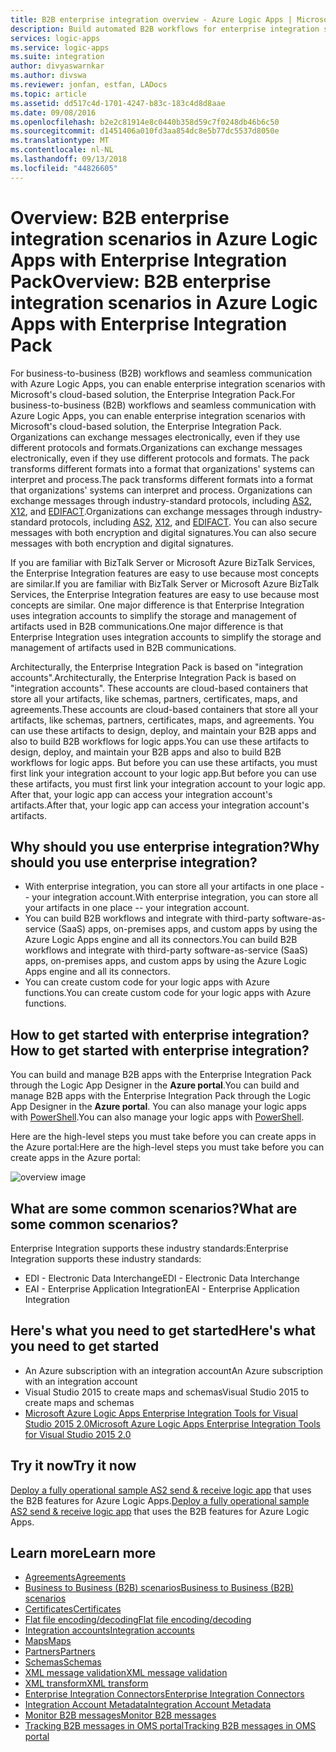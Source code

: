 ```yaml
---
title: B2B enterprise integration overview - Azure Logic Apps | Microsoft Docs
description: Build automated B2B workflows for enterprise integration solutions with Azure Logic Apps and Enterprise Integration Pack
services: logic-apps
ms.service: logic-apps
ms.suite: integration
author: divyaswarnkar
ms.author: divswa
ms.reviewer: jonfan, estfan, LADocs
ms.topic: article
ms.assetid: dd517c4d-1701-4247-b83c-183c4d8d8aae
ms.date: 09/08/2016
ms.openlocfilehash: b2e2c81914e8c0440b358d59c7f0248db46b6c50
ms.sourcegitcommit: d1451406a010fd3aa854dc8e5b77dc5537d8050e
ms.translationtype: MT
ms.contentlocale: nl-NL
ms.lasthandoff: 09/13/2018
ms.locfileid: "44826605"
---
```

# <a name="overview-b2b-enterprise-integration-scenarios-in-azure-logic-apps-with-enterprise-integration-pack"></a><span data-ttu-id="237f3-103">Overview: B2B enterprise integration scenarios in Azure Logic Apps with Enterprise Integration Pack</span><span class="sxs-lookup"><span data-stu-id="237f3-103">Overview: B2B enterprise integration scenarios in Azure Logic Apps with Enterprise Integration Pack</span></span>

<span data-ttu-id="237f3-104">For business-to-business (B2B) workflows and seamless communication with Azure Logic Apps, you can enable enterprise integration scenarios with Microsoft's cloud-based solution, the Enterprise Integration Pack.</span><span class="sxs-lookup"><span data-stu-id="237f3-104">For business-to-business (B2B) workflows and seamless communication with Azure Logic Apps, you can enable enterprise integration scenarios with Microsoft's cloud-based solution, the Enterprise Integration Pack.</span></span> <span data-ttu-id="237f3-105">Organizations can exchange messages electronically, even if they use different protocols and formats.</span><span class="sxs-lookup"><span data-stu-id="237f3-105">Organizations can exchange messages electronically, even if they use different protocols and formats.</span></span> <span data-ttu-id="237f3-106">The pack transforms different formats into a format that organizations' systems can interpret and process.</span><span class="sxs-lookup"><span data-stu-id="237f3-106">The pack transforms different formats into a format that organizations' systems can interpret and process.</span></span> <span data-ttu-id="237f3-107">Organizations can exchange messages through industry-standard protocols, including [AS2](../logic-apps/logic-apps-enterprise-integration-as2.md), [X12](logic-apps-enterprise-integration-x12.md), and [EDIFACT](../logic-apps/logic-apps-enterprise-integration-edifact.md).</span><span class="sxs-lookup"><span data-stu-id="237f3-107">Organizations can exchange messages through industry-standard protocols, including [AS2](../logic-apps/logic-apps-enterprise-integration-as2.md), [X12](logic-apps-enterprise-integration-x12.md), and [EDIFACT](../logic-apps/logic-apps-enterprise-integration-edifact.md).</span></span> <span data-ttu-id="237f3-108">You can also secure messages with both encryption and digital signatures.</span><span class="sxs-lookup"><span data-stu-id="237f3-108">You can also secure messages with both encryption and digital signatures.</span></span>

<span data-ttu-id="237f3-109">If you are familiar with BizTalk Server or Microsoft Azure BizTalk Services, the Enterprise Integration features are easy to use because most concepts are similar.</span><span class="sxs-lookup"><span data-stu-id="237f3-109">If you are familiar with BizTalk Server or Microsoft Azure BizTalk Services, the Enterprise Integration features are easy to use because most concepts are similar.</span></span> <span data-ttu-id="237f3-110">One major difference is that Enterprise Integration uses integration accounts to simplify the storage and management of artifacts used in B2B communications.</span><span class="sxs-lookup"><span data-stu-id="237f3-110">One major difference is that Enterprise Integration uses integration accounts to simplify the storage and management of artifacts used in B2B communications.</span></span> 

<span data-ttu-id="237f3-111">Architecturally, the Enterprise Integration Pack is based on "integration accounts".</span><span class="sxs-lookup"><span data-stu-id="237f3-111">Architecturally, the Enterprise Integration Pack is based on "integration accounts".</span></span> <span data-ttu-id="237f3-112">These accounts are cloud-based containers that store all your artifacts, like schemas, partners, certificates, maps, and agreements.</span><span class="sxs-lookup"><span data-stu-id="237f3-112">These accounts are cloud-based containers that store all your artifacts, like schemas, partners, certificates, maps, and agreements.</span></span> <span data-ttu-id="237f3-113">You can use these artifacts to design, deploy, and maintain your B2B apps and also to build B2B workflows for logic apps.</span><span class="sxs-lookup"><span data-stu-id="237f3-113">You can use these artifacts to design, deploy, and maintain your B2B apps and also to build B2B workflows for logic apps.</span></span> <span data-ttu-id="237f3-114">But before you can use these artifacts, you must first link your integration account to your logic app.</span><span class="sxs-lookup"><span data-stu-id="237f3-114">But before you can use these artifacts, you must first link your integration account to your logic app.</span></span> <span data-ttu-id="237f3-115">After that, your logic app can access your integration account's artifacts.</span><span class="sxs-lookup"><span data-stu-id="237f3-115">After that, your logic app can access your integration account's artifacts.</span></span>

## <a name="why-should-you-use-enterprise-integration"></a><span data-ttu-id="237f3-116">Why should you use enterprise integration?</span><span class="sxs-lookup"><span data-stu-id="237f3-116">Why should you use enterprise integration?</span></span>

* <span data-ttu-id="237f3-117">With enterprise integration, you can store all your artifacts in one place -- your integration account.</span><span class="sxs-lookup"><span data-stu-id="237f3-117">With enterprise integration, you can store all your artifacts in one place -- your integration account.</span></span>
* <span data-ttu-id="237f3-118">You can build B2B workflows and integrate with third-party software-as-service (SaaS) apps, on-premises apps, and custom apps by using the Azure Logic Apps engine and all its connectors.</span><span class="sxs-lookup"><span data-stu-id="237f3-118">You can build B2B workflows and integrate with third-party software-as-service (SaaS) apps, on-premises apps, and custom apps by using the Azure Logic Apps engine and all its connectors.</span></span>
* <span data-ttu-id="237f3-119">You can create custom code for your logic apps with Azure functions.</span><span class="sxs-lookup"><span data-stu-id="237f3-119">You can create custom code for your logic apps with Azure functions.</span></span>

## <a name="how-to-get-started-with-enterprise-integration"></a><span data-ttu-id="237f3-120">How to get started with enterprise integration?</span><span class="sxs-lookup"><span data-stu-id="237f3-120">How to get started with enterprise integration?</span></span>

<span data-ttu-id="237f3-121">You can build and manage B2B apps with the Enterprise Integration Pack through the Logic App Designer in the **Azure portal**.</span><span class="sxs-lookup"><span data-stu-id="237f3-121">You can build and manage B2B apps with the Enterprise Integration Pack through the Logic App Designer in the **Azure portal**.</span></span> <span data-ttu-id="237f3-122">You can also manage your logic apps with [PowerShell](https://docs.microsoft.com/powershell/module/azurerm.logicapp "Logic apps PowerShell").</span><span class="sxs-lookup"><span data-stu-id="237f3-122">You can also manage your logic apps with [PowerShell](https://docs.microsoft.com/powershell/module/azurerm.logicapp "Logic apps PowerShell").</span></span>

<span data-ttu-id="237f3-123">Here are the high-level steps you must take before you can create apps in the Azure portal:</span><span class="sxs-lookup"><span data-stu-id="237f3-123">Here are the high-level steps you must take before you can create apps in the Azure portal:</span></span>

![overview image](media/logic-apps-enterprise-integration-overview/overview-0.png)  

## <a name="what-are-some-common-scenarios"></a><span data-ttu-id="237f3-125">What are some common scenarios?</span><span class="sxs-lookup"><span data-stu-id="237f3-125">What are some common scenarios?</span></span>

<span data-ttu-id="237f3-126">Enterprise Integration supports these industry standards:</span><span class="sxs-lookup"><span data-stu-id="237f3-126">Enterprise Integration supports these industry standards:</span></span>

* <span data-ttu-id="237f3-127">EDI - Electronic Data Interchange</span><span class="sxs-lookup"><span data-stu-id="237f3-127">EDI - Electronic Data Interchange</span></span>
* <span data-ttu-id="237f3-128">EAI - Enterprise Application Integration</span><span class="sxs-lookup"><span data-stu-id="237f3-128">EAI - Enterprise Application Integration</span></span>

## <a name="heres-what-you-need-to-get-started"></a><span data-ttu-id="237f3-129">Here's what you need to get started</span><span class="sxs-lookup"><span data-stu-id="237f3-129">Here's what you need to get started</span></span>

* <span data-ttu-id="237f3-130">An Azure subscription with an integration account</span><span class="sxs-lookup"><span data-stu-id="237f3-130">An Azure subscription with an integration account</span></span>
* <span data-ttu-id="237f3-131">Visual Studio 2015 to create maps and schemas</span><span class="sxs-lookup"><span data-stu-id="237f3-131">Visual Studio 2015 to create maps and schemas</span></span>
* [<span data-ttu-id="237f3-132">Microsoft Azure Logic Apps Enterprise Integration Tools for Visual Studio 2015 2.0</span><span class="sxs-lookup"><span data-stu-id="237f3-132">Microsoft Azure Logic Apps Enterprise Integration Tools for Visual Studio 2015 2.0</span></span>](https://aka.ms/vsmapsandschemas)  

## <a name="try-it-now"></a><span data-ttu-id="237f3-133">Try it now</span><span class="sxs-lookup"><span data-stu-id="237f3-133">Try it now</span></span>

<span data-ttu-id="237f3-134">[Deploy a fully operational sample AS2 send & receive logic app](https://github.com/Azure/azure-quickstart-templates/tree/master/201-logic-app-as2-send-receive) that uses the B2B features for Azure Logic Apps.</span><span class="sxs-lookup"><span data-stu-id="237f3-134">[Deploy a fully operational sample AS2 send & receive logic app](https://github.com/Azure/azure-quickstart-templates/tree/master/201-logic-app-as2-send-receive) that uses the B2B features for Azure Logic Apps.</span></span>

## <a name="learn-more"></a><span data-ttu-id="237f3-135">Learn more</span><span class="sxs-lookup"><span data-stu-id="237f3-135">Learn more</span></span>
* [<span data-ttu-id="237f3-136">Agreements</span><span class="sxs-lookup"><span data-stu-id="237f3-136">Agreements</span></span>](../logic-apps/logic-apps-enterprise-integration-agreements.md "Learn about enterprise integration agreements")
* [<span data-ttu-id="237f3-137">Business to Business (B2B) scenarios</span><span class="sxs-lookup"><span data-stu-id="237f3-137">Business to Business (B2B) scenarios</span></span>](../logic-apps/logic-apps-enterprise-integration-b2b.md "Learn how to create Logic apps with B2B features ")  
* [<span data-ttu-id="237f3-138">Certificates</span><span class="sxs-lookup"><span data-stu-id="237f3-138">Certificates</span></span>](logic-apps-enterprise-integration-certificates.md "Learn about enterprise integration certificates")
* [<span data-ttu-id="237f3-139">Flat file encoding/decoding</span><span class="sxs-lookup"><span data-stu-id="237f3-139">Flat file encoding/decoding</span></span>](logic-apps-enterprise-integration-flatfile.md "Learn how to encode and decode flat file contents")  
* [<span data-ttu-id="237f3-140">Integration accounts</span><span class="sxs-lookup"><span data-stu-id="237f3-140">Integration accounts</span></span>](../logic-apps/logic-apps-enterprise-integration-accounts.md "Learn about integration accounts")
* [<span data-ttu-id="237f3-141">Maps</span><span class="sxs-lookup"><span data-stu-id="237f3-141">Maps</span></span>](../logic-apps/logic-apps-enterprise-integration-maps.md "Learn about enterprise integration maps")
* [<span data-ttu-id="237f3-142">Partners</span><span class="sxs-lookup"><span data-stu-id="237f3-142">Partners</span></span>](logic-apps-enterprise-integration-partners.md "Learn about enterprise integration partners")
* [<span data-ttu-id="237f3-143">Schemas</span><span class="sxs-lookup"><span data-stu-id="237f3-143">Schemas</span></span>](logic-apps-enterprise-integration-schemas.md "Learn about enterprise integration schemas")
* [<span data-ttu-id="237f3-144">XML message validation</span><span class="sxs-lookup"><span data-stu-id="237f3-144">XML message validation</span></span>](logic-apps-enterprise-integration-xml.md "Learn how to validate XML messages with Logic apps")
* [<span data-ttu-id="237f3-145">XML transform</span><span class="sxs-lookup"><span data-stu-id="237f3-145">XML transform</span></span>](logic-apps-enterprise-integration-transform.md "Learn about enterprise integration maps")
* [<span data-ttu-id="237f3-146">Enterprise Integration Connectors</span><span class="sxs-lookup"><span data-stu-id="237f3-146">Enterprise Integration Connectors</span></span>](../connectors/apis-list.md "Learn about enterprise integration pack connectors")
* [<span data-ttu-id="237f3-147">Integration Account Metadata</span><span class="sxs-lookup"><span data-stu-id="237f3-147">Integration Account Metadata</span></span>](../logic-apps/logic-apps-enterprise-integration-metadata.md "Learn about integration account metadata")
* [<span data-ttu-id="237f3-148">Monitor B2B messages</span><span class="sxs-lookup"><span data-stu-id="237f3-148">Monitor B2B messages</span></span>](logic-apps-monitor-b2b-message.md "Learn more about monitoring B2B messages")
* [<span data-ttu-id="237f3-149">Tracking B2B messages in OMS portal</span><span class="sxs-lookup"><span data-stu-id="237f3-149">Tracking B2B messages in OMS portal</span></span>](logic-apps-track-b2b-messages-omsportal.md "Learn more about tracking B2B messages in OMS portal")


